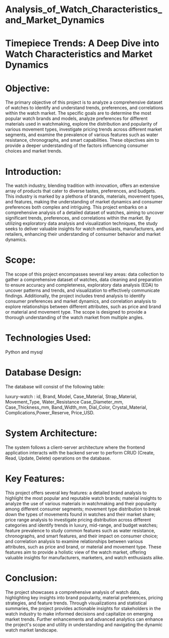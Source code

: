 # Analysis_of_Watch_Characteristics_and_Market_Dynamics
# Timepiece Trends: A Deep Dive into Watch Characteristics and Market Dynamics
# Objective:
The primary objective of this project is to analyze a comprehensive dataset of watches to identify and understand trends, preferences, and correlations within the watch market. The specific goals are to determine the most popular watch brands and models, analyze preferences for different materials used in watchmaking, explore the distribution and popularity of various movement types, investigate pricing trends across different market segments, and examine the prevalence of various features such as water resistance, chronographs, and smart capabilities. These objectives aim to provide a deeper understanding of the factors influencing consumer choices and market trends.

# Introduction:
The watch industry, blending tradition with innovation, offers an extensive array of products that cater to diverse tastes, preferences, and budgets. This industry is marked by a plethora of brands, materials, movement types, and features, making the understanding of market dynamics and consumer preferences both complex and intriguing. This project embarks on a comprehensive analysis of a detailed dataset of watches, aiming to uncover significant trends, preferences, and correlations within the market. By utilizing exploratory data analysis and visualization techniques, the study seeks to deliver valuable insights for watch enthusiasts, manufacturers, and retailers, enhancing their understanding of consumer behavior and market dynamics.

# Scope:
The scope of this project encompasses several key areas: data collection to gather a comprehensive dataset of watches, data cleaning and preparation to ensure accuracy and completeness, exploratory data analysis (EDA) to uncover patterns and trends, and visualization to effectively communicate findings. Additionally, the project includes trend analysis to identify consumer preferences and market dynamics, and correlation analysis to explore relationships between different attributes, such as price and brand or material and movement type. The scope is designed to provide a thorough understanding of the watch market from multiple angles.

# Technologies Used:
Python and mysql

# Database Design:
The database will consist of the following table:

luxury-watch : id, Brand, Model, Case_Material, Strap_Material, Movement_Type, Water_Resistance Case_Diameter_mm, Case_Thickness_mm, Band_Width_mm, Dial_Color, Crystal_Material, Complications,Power_Reserve, Price_USD.

# System Architecture:
The system follows a client-server architecture where the frontend application interacts with the backend server to perform CRUD (Create, Read, Update, Delete) operations on the database.

# Key Features:

This project offers several key features: a detailed brand analysis to highlight the most popular and reputable watch brands; material insights to analyze the use of various materials in watchmaking and their popularity among different consumer segments; movement type distribution to break down the types of movements found in watches and their market share; price range analysis to investigate pricing distribution across different categories and identify trends in luxury, mid-range, and budget watches; feature prevalence to study common features such as water resistance, chronographs, and smart features, and their impact on consumer choice; and correlation analysis to examine relationships between various attributes, such as price and brand, or material and movement type. These features aim to provide a holistic view of the watch market, offering valuable insights for manufacturers, marketers, and watch enthusiasts alike.

# Conclusion:
The project showcases a comprehensive analysis of watch data, highlighting key insights into brand popularity, material preferences, pricing strategies, and feature trends. Through visualizations and statistical summaries, the project provides actionable insights for stakeholders in the watch industry to make informed decisions and capitalize on emerging market trends. Further enhancements and advanced analytics can enhance the project's scope and utility in understanding and navigating the dynamic watch market landscape.
